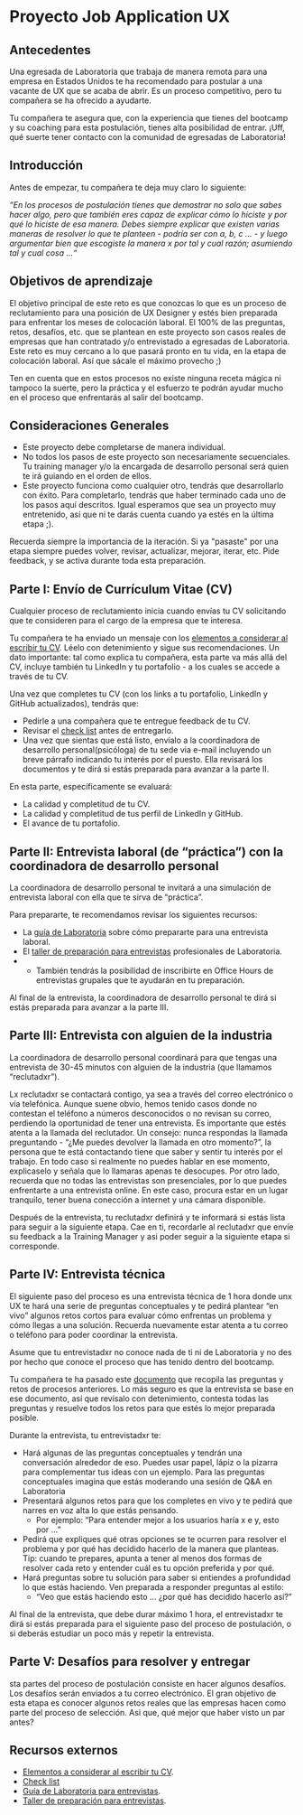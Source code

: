 # Proyecto Job Application UX

## Antecedentes

Una egresada de Laboratoria que trabaja de manera remota para una empresa en 
Estados Unidos te ha recomendado para postular a una vacante de UX que se 
acaba de abrir. Es un proceso competitivo, pero tu compañera se
ha ofrecido a ayudarte. 

Tu compañera te asegura que, con la experiencia que tienes del bootcamp y su
coaching para esta postulación, tienes alta posibilidad de entrar. ¡Uff, qué
suerte tener contacto con la comunidad de egresadas de Laboratoria!

## Introducción

Antes de empezar, tu compañera te deja muy claro lo siguiente: 

*“En los procesos de postulación tienes que demostrar no solo que sabes hacer
algo, pero que también eres capaz de explicar cómo lo hiciste y por qué lo
hiciste de esa manera. Debes siempre explicar que existen varias maneras de
resolver lo que te planteen - podría ser con a, b, c ... - y luego argumentar
bien que escogiste la manera x por tal y cual razón; asumiendo tal y cual
cosa ...“*

## Objetivos de aprendizaje

El objetivo principal de este reto es que conozcas lo que es un proceso de
reclutamiento para una posición de UX Designer y estés bien preparada para
enfrentar los meses de colocación laboral. El 100% de las preguntas, retos,
desafíos, etc. que se plantean en este proyecto son casos reales de empresas que
han contratado y/o entrevistado a egresadas de Laboratoria. Este reto es muy
cercano a lo que pasará pronto en tu vida, en la etapa de colocación laboral.
Así que sácale el máximo provecho ;)

Ten en cuenta que en estos procesos no existe ninguna receta mágica ni tampoco
la suerte, pero la práctica y el esfuerzo te podrán ayudar mucho en el proceso 
que enfrentarás al salir del bootcamp.

## Consideraciones Generales

* Este proyecto debe completarse de manera individual.
* No todos los pasos de este proyecto son necesariamente secuenciales. 
Tu training manager y/o la encargada de desarrollo personal será quien 
te irá guiando en el orden de ellos.
* Este proyecto funciona como cualquier otro, tendrás que desarrollarlo con 
éxito. Para completarlo, tendrás que haber terminado cada uno de los pasos aquí 
descritos. Igual esperamos que sea un proyecto muy entretenido, así que ni te darás
cuenta cuando ya estés en la última etapa ;).

Recuerda siempre la importancia de la iteración. Si ya "pasaste" por una etapa
siempre puedes volver, revisar, actualizar, mejorar, iterar, etc. Pide feedback, 
y se activa durante toda esta preparación. 
        
## Parte I: Envío de Currículum Vitae (CV)

Cualquier proceso de reclutamiento inicia cuando envías tu CV solicitando que te
consideren para  el cargo de la empresa que te interesa.

Tu compañera te ha enviado un mensaje con los [elementos a
considerar al escribir tu CV](https://drive.google.com/file/d/17BL00Qd0z2NBQkTEeg2_BgvQNsytMaMu/view?usp=sharing).
Léelo con detenimiento y sigue sus recomendaciones. Un dato importante: tal como
explica tu compañera, esta parte va más allá del CV, incluye también tu LinkedIn
y tu portafolio - a los cuales se accede a través de tu CV.

Una vez que completes tu CV (con los links a tu portafolio, LinkedIn y GitHub
actualizados), tendrás que:
* Pedirle a una compañera que te entregue feedback de tu CV.
* Revisar el [check list](https://docs.google.com/spreadsheets/d/1MyOE5v1TxOMovsTiMQ21QzRPxCRXIKpaOOLS99y3MKQ/edit#gid=1386834576)
antes de entregarlo.
* Una vez que sientas que está listo, envíalo a la coordinadora de desarrollo 
personal(psicóloga) de tu sede via e-mail incluyendo un breve párrafo indicando
 tu interés por el puesto. Ella revisará los documentos y te dirá si estás 
 preparada para avanzar a la parte II.

En esta parte, específicamente se evaluará:

* La calidad y completitud de tu CV.
* La calidad y completitud de tus perfil de LinkedIn y GitHub.
* El avance de tu portafolio.

## Parte II: Entrevista laboral (de “práctica”) con la coordinadora de desarrollo personal

La coordinadora de desarrollo personal te invitará a una simulación de
entrevista laboral con ella que te sirva de “práctica”.

Para prepararte, te recomendamos revisar los siguientes recursos:
* La [guía de Laboratoria](https://drive.google.com/file/d/1hwayjQlU7m6acBts9g0G5VBK8ZCcAN2b/view?usp=sharing)
  sobre cómo prepararte para una entrevista laboral.
* El [taller de preparación para entrevistas](https://docs.google.com/presentation/d/1IKc49cO4PQZVytL8pEgu9rogWYcuoguBcnKHgPKKXLs/edit?usp=sharing) profesionales
  de Laboratoria.
* * También tendrás la posibilidad de inscribirte en Office Hours de entrevistas 
grupales que te ayudarán en tu preparación.

Al final de la entrevista, la coordinadora de desarrollo personal te dirá si
estás preparada para avanzar a la parte III.

## Parte III: Entrevista con alguien de la industria 

La coordinadora de desarrollo personal coordinará para que tengas una
entrevista de 30-45 minutos con alguien de la industria (que llamamos
“reclutadxr”).

Lx reclutadxr se contactará contigo, ya sea a través del correo
electrónico o vía telefónica. Aunque suene obvio, hemos tenido casos donde no
contestan el teléfono a números desconocidos o no revisan su correo, perdiendo
la oportunidad de tener una entrevista. Es importante que estés atenta a la
llamada del reclutador. Un consejo: nunca respondas la llamada preguntando -
“¿Me puedes devolver la llamada en otro momento?”, la persona que te está
contactando tiene que saber y sentir tu interés por el trabajo. En todo caso si
realmente no puedes hablar en ese momento, explicaselo y señala que lo llamaras
apenas te desocupes.  Por otro lado, recuerda que no todas las entrevistas son
presenciales, por lo que puedes enfrentarte a una entrevista online. En este
caso, procura estar en un lugar tranquilo, tener buena conección a internet y
una cámara disponible.

Después de la entrevista, tu reclutadxr definirá y te informará si estás lista 
para seguir a la siguiente etapa. Cae en ti, recordarle al reclutadxr que envíe
su feedback a la Training Manager y asi poder seguir a la siguiente etapa si 
corresponde.

## Parte IV: Entrevista técnica

El siguiente paso del proceso es una entrevista técnica de 1 hora donde unx UX
te hará una serie de preguntas conceptuales y te pedirá plantear “en vivo”
algunos retos cortos para evaluar cómo enfrentas un problema y cómo llegas a una
solución.  Recuerda nuevamente estar atenta a tu correo o teléfono para poder
coordinar la entrevista.

Asume que tu entrevistadxr no conoce nada de ti ni de Laboratoria y no des por 
hecho que conoce el proceso que has tenido dentro del bootcamp.

Tu compañera te ha pasado este
[documento](https://docs.google.com/document/d/1nevI19zjfopoPfZmgpz-tFWbgKVvQ3rmtfoLsuLaC_k/edit#)
que recopila las preguntas y retos de procesos anteriores. Lo más seguro es que
la entrevista se base en ese documento, así que revísalo con detenimiento,
contesta todas las preguntas y resuelve todos los retos para que estés lo mejor
preparada posible.

Durante la entrevista, tu entrevistadxr te:

* Hará algunas de las preguntas conceptuales y tendrán una conversación
  alrededor de eso. Puedes usar papel, lápiz o la pizarra para complementar tus
  ideas con un ejemplo. Para las preguntas conceptuales imagina que estás
  moderando una sesión de Q&A en Laboratoria
* Presentará algunos retos para que los completes en vivo y te pedirá que narres
  en voz alta lo que estás pensando.
  * Por ejemplo: “Para entender mejor a los usuarios haría x e y, esto por …”
* Pedirá que expliques qué otras opciones se te ocurren para resolver el
  problema y por qué has decidido hacerlo de la manera que planteas. Tip: cuando
  te prepares, apunta a tener al menos dos formas de resolver cada reto y
  entender cuál es tu opción preferida y por qué.
* Hará preguntas sobre tu solución para saber si entiendes a profundidad lo que
  estás haciendo. Ven preparada a responder preguntas al estilo:
  * “Veo que estás haciendo esto … ¿por qué has decidido hacerlo así?”

Al final de la entrevista, que debe durar máximo 1 hora, el entrevistadxr te 
dirá si estás preparada para el siguiente paso del proceso de postulación, 
o si deberás estudiar un poco más y repetir la entrevista. 


## Parte V: Desafíos para resolver y entregar

sta partes del proceso de postulación consiste en hacer algunos desafíos. 
Los desafíos serán enviados a tu correo electrónico. El gran objetivo de esta 
etapa es conocer algunos retos reales que las empresas hacen como 
parte del proceso de selección. Asi que, qué mejor que haber visto un par 
antes?


## Recursos externos
* [Elementos a considerar al escribir tu CV](https://drive.google.com/file/d/17BL00Qd0z2NBQkTEeg2_BgvQNsytMaMu/view?usp=sharing).
* [Check list](https://docs.google.com/spreadsheets/d/1MyOE5v1TxOMovsTiMQ21QzRPxCRXIKpaOOLS99y3MKQ/edit#gid=1386834576)
* [Guía de Laboratoria para entrevistas](https://drive.google.com/file/d/1hwayjQlU7m6acBts9g0G5VBK8ZCcAN2b/view?usp=sharing).
* [Taller de preparación para entrevistas](https://docs.google.com/presentation/d/1IKc49cO4PQZVytL8pEgu9rogWYcuoguBcnKHgPKKXLs/edit?usp=sharing).